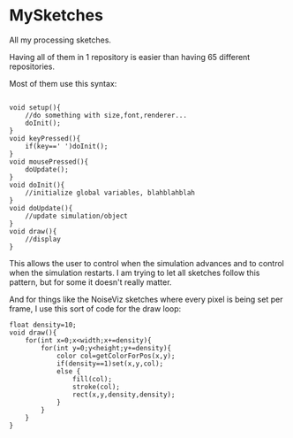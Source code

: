 # MySketches

All my processing sketches.

Having all of them in 1 repository is easier than having 65 different repositories.

Most of them use this syntax:

```processing

void setup(){
    //do something with size,font,renderer...
    doInit();
}
void keyPressed(){
    if(key==' ')doInit();
}
void mousePressed(){
    doUpdate();
}
void doInit(){
    //initialize global variables, blahblahblah
}
void doUpdate(){
    //update simulation/object
}
void draw(){
    //display
}

```
This allows the user to control when the simulation advances and to control when the simulation restarts.
I am trying to let all sketches follow this pattern, but for some it doesn't really matter.

And for things like the NoiseViz sketches where every pixel is being set per frame, I use this sort of code for the draw loop:
```processing
float density=10;
void draw(){
    for(int x=0;x<width;x+=density){
        for(int y=0;y<height;y+=density){
            color col=getColorForPos(x,y);
            if(density==1)set(x,y,col);
            else {
                fill(col);
                stroke(col);
                rect(x,y,density,density);
            }
        }
    }
}
```
